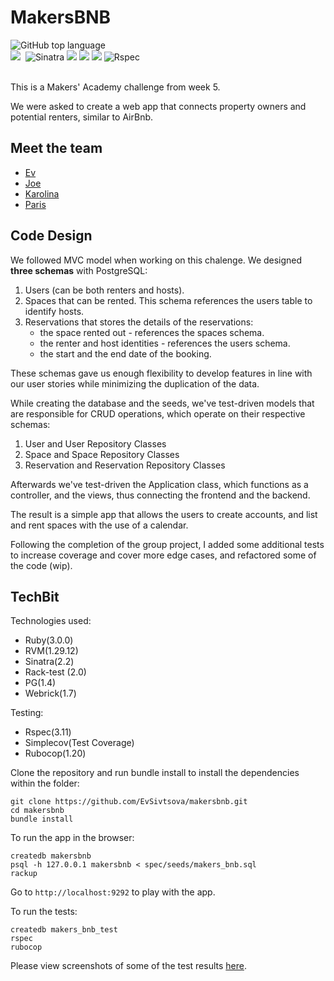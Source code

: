 MakersBNB
=================

<div align="left">
  <img alt="GitHub top language" src="https://img.shields.io/github/languages/top/EvSivtsova/makersbnb">
</div>
<div>
  <img src="https://img.shields.io/badge/ruby-%23CC342D.svg?style=for-the-badge&logo=ruby&logoColor=white"/>&nbsp
  <img src="https://img.shields.io/badge/Sinatra-black?style=for-the-badge&logo=Sinatra&logoColor=white" alt="Sinatra"/>
  <img src="https://img.shields.io/badge/postgres-%23316192.svg?style=for-the-badge&logo=postgresql&logoColor=white"/> 
  <img src="https://img.shields.io/badge/html5-%23E34F26.svg?style=for-the-badge&logo=html5&logoColor=white"/>
  <img src="https://img.shields.io/badge/css3-%231572B6.svg?style=for-the-badge&logo=css3&logoColor=white"/>
  <img src="https://img.shields.io/badge/RSpec-blue?style=for-the-badge&logo=Rspec&logoColor=white" alt="Rspec"/>
</div><br>

This is a Makers' Academy challenge from week 5.

We were asked to create a web app that connects property owners and potential renters, similar to AirBnb.

## Meet the team

* [Ev](https://github.com/EvSivtsova)<br>
* [Joe](https://github.com/Joseph-ER)<br>
* [Karolina](https://github.com/karolina-codes)
* [Paris](https://github.com/ParisMonson)<br>

## Code Design

We followed MVC model when working on this chalenge. We designed **three schemas** with PostgreSQL:
1. Users (can be both renters and hosts).
2. Spaces that can be rented. This schema references the users table to identify hosts. 
3. Reservations that stores the details of the reservations:
   * the space rented out - references the spaces schema.
   * the renter and host identities - references the users schema.
   * the start and the end date of the booking.
   
These schemas gave us enough flexibility to develop features in line with our user stories while minimizing the duplication of the data.

While creating the database and the seeds, we've test-driven models that are responsible for CRUD operations, which operate on their respective schemas:

1. User and User Repository Classes
2. Space and Space Repository Classes
3. Reservation and Reservation Repository Classes

Afterwards we've test-driven the Application class, which functions as a controller, and the views, thus connecting the frontend and the backend. 

The result is a simple app that allows the users to create accounts, and list and rent spaces with the use of a calendar.

Following the completion of the group project, I added some additional tests to increase coverage and cover more edge cases, and refactored some of the code (wip). 

## TechBit

Technologies used:

* Ruby(3.0.0)
* RVM(1.29.12)
* Sinatra(2.2)
* Rack-test (2.0)
* PG(1.4)
* Webrick(1.7)

Testing:
* Rspec(3.11)
* Simplecov(Test Coverage)
* Rubocop(1.20)

Clone the repository and run bundle install to install the dependencies within the folder:

```
git clone https://github.com/EvSivtsova/makersbnb.git
cd makersbnb
bundle install
```

To run the app in the browser:

```
createdb makersbnb
psql -h 127.0.0.1 makersbnb < spec/seeds/makers_bnb.sql
rackup
```

Go to `http://localhost:9292` to play with the app.

To run the tests:

```
createdb makers_bnb_test
rspec
rubocop
```
Please view screenshots of some of the test results [here](https://github.com/EvSivtsova/makersbnb/tree/main/outputs).
